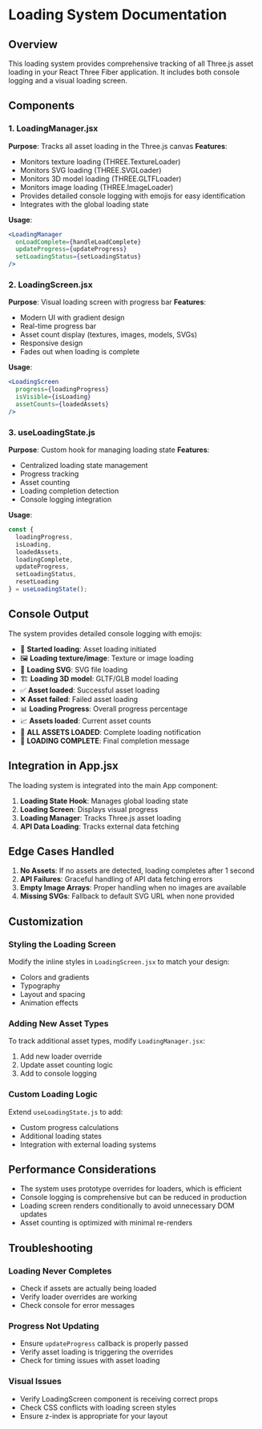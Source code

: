# Loading System Documentation

## Overview
This loading system provides comprehensive tracking of all Three.js asset loading in your React Three Fiber application. It includes both console logging and a visual loading screen.

## Components

### 1. LoadingManager.jsx
**Purpose**: Tracks all asset loading in the Three.js canvas
**Features**:
- Monitors texture loading (THREE.TextureLoader)
- Monitors SVG loading (THREE.SVGLoader) 
- Monitors 3D model loading (THREE.GLTFLoader)
- Monitors image loading (THREE.ImageLoader)
- Provides detailed console logging with emojis for easy identification
- Integrates with the global loading state

**Usage**:
```jsx
<LoadingManager 
  onLoadComplete={handleLoadComplete}
  updateProgress={updateProgress}
  setLoadingStatus={setLoadingStatus}
/>
```

### 2. LoadingScreen.jsx
**Purpose**: Visual loading screen with progress bar
**Features**:
- Modern UI with gradient design
- Real-time progress bar
- Asset count display (textures, images, models, SVGs)
- Responsive design
- Fades out when loading is complete

**Usage**:
```jsx
<LoadingScreen 
  progress={loadingProgress}
  isVisible={isLoading}
  assetCounts={loadedAssets}
/>
```

### 3. useLoadingState.js
**Purpose**: Custom hook for managing loading state
**Features**:
- Centralized loading state management
- Progress tracking
- Asset counting
- Loading completion detection
- Console logging integration

**Usage**:
```jsx
const {
  loadingProgress,
  isLoading,
  loadedAssets,
  loadingComplete,
  updateProgress,
  setLoadingStatus,
  resetLoading
} = useLoadingState();
```

## Console Output

The system provides detailed console logging with emojis:

- 🚀 **Started loading**: Asset loading initiated
- 🖼️ **Loading texture/image**: Texture or image loading
- 🎨 **Loading SVG**: SVG file loading
- 🏗️ **Loading 3D model**: GLTF/GLB model loading
- ✅ **Asset loaded**: Successful asset loading
- ❌ **Asset failed**: Failed asset loading
- 📊 **Loading Progress**: Overall progress percentage
- 📈 **Assets loaded**: Current asset counts
- 🎉 **ALL ASSETS LOADED**: Complete loading notification
- 🎊 **LOADING COMPLETE**: Final completion message

## Integration in App.jsx

The loading system is integrated into the main App component:

1. **Loading State Hook**: Manages global loading state
2. **Loading Screen**: Displays visual progress
3. **Loading Manager**: Tracks Three.js asset loading
4. **API Data Loading**: Tracks external data fetching

## Edge Cases Handled

1. **No Assets**: If no assets are detected, loading completes after 1 second
2. **API Failures**: Graceful handling of API data fetching errors
3. **Empty Image Arrays**: Proper handling when no images are available
4. **Missing SVGs**: Fallback to default SVG URL when none provided

## Customization

### Styling the Loading Screen
Modify the inline styles in `LoadingScreen.jsx` to match your design:
- Colors and gradients
- Typography
- Layout and spacing
- Animation effects

### Adding New Asset Types
To track additional asset types, modify `LoadingManager.jsx`:
1. Add new loader override
2. Update asset counting logic
3. Add to console logging

### Custom Loading Logic
Extend `useLoadingState.js` to add:
- Custom progress calculations
- Additional loading states
- Integration with external loading systems

## Performance Considerations

- The system uses prototype overrides for loaders, which is efficient
- Console logging is comprehensive but can be reduced in production
- Loading screen renders conditionally to avoid unnecessary DOM updates
- Asset counting is optimized with minimal re-renders

## Troubleshooting

### Loading Never Completes
- Check if assets are actually being loaded
- Verify loader overrides are working
- Check console for error messages

### Progress Not Updating
- Ensure `updateProgress` callback is properly passed
- Verify asset loading is triggering the overrides
- Check for timing issues with asset loading

### Visual Issues
- Verify LoadingScreen component is receiving correct props
- Check CSS conflicts with loading screen styles
- Ensure z-index is appropriate for your layout 